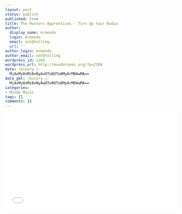 ```yaml
---
layout: post
status: publish
published: true
title: The Masters Apprentices - Turn Up Your Radio
author:
  display_name: mrmondo
  login: mrmondo
  email: not@telling
  url: ''
author_login: mrmondo
author_email: not@telling
wordpress_id: 2269
wordpress_url: http://mondotunes.org/?p=2269
date: !binary |-
  MjAxMy0xMi0xNyAxOTo0OTo0MyArMDAwMA==
date_gmt: !binary |-
  MjAxMy0xMi0xNyAwOTo0OTo0MyArMDAwMA==
categories:
- Mondo Music
tags: []
comments: []
---
```

<iframe width="560" height="315" src="//www.youtube.com/embed/apX_ikzc5CE" frameborder="0"> </iframe>
